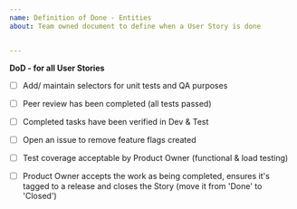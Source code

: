 ```yaml
---
name: Definition of Done - Entities
about: Team owned document to define when a User Story is done


---
```


**DoD - for all User Stories**
- [ ] Add/ maintain selectors for unit tests and QA purposes

- [ ] Peer review has been completed (all tests passed)
- [ ] Completed tasks have been verified in Dev & Test

- [ ] Open an issue to remove feature flags created

- [ ] Test coverage acceptable by Product Owner (functional & load testing)
- [ ] Product Owner accepts the work as being completed, ensures it's tagged to a release and closes the Story (move it from 'Done' to 'Closed')
